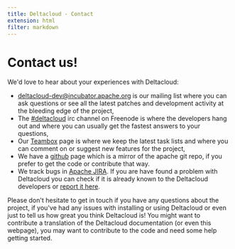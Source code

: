 ```yaml
---
title: Deltacloud - Contact
extension: html
filter: markdown
---
```


Contact us!
========

We'd love to hear about your experiences with Deltacloud:

* [deltacloud-dev@incubator.apache.org](http://mail-archives.apache.org/mod_mbox/incubator-deltacloud-dev/)
  is our mailing list where you can ask questions or see all the latest patches and development activity
  at the bleeding edge of the project,
* The [#deltacloud](http://webchat.freenode.net/) irc channel on Freenode is where
  the developers hang out and where you can usually get the fastest answers to your questions,
* Our [Teambox](http://teambox.com/projects/deltacloud) page is where we keep the latest
  task lists and where you can comment on or suggest new features for the project,
* We have a [github](https://github.com/apache/deltacloud) page which is a mirror of the
  apache git repo, if you prefer to get the code or contribute that way.
* We track bugs in [Apache JIRA](https://issues.apache.org/jira/browse/DTACLOUD). If you are
  have found a problem with Deltacloud you can check if it is already known to the Deltacloud
  developers or [report it here](https://issues.apache.org/jira/secure/CreateIssue!default.jspa).

Please don't hesitate to get in touch if you have any questions about the project,
if you've had any issues with installing or using Deltacloud or even just to tell us
how great you think Deltacloud is! You might want to contribute a translation of
the Deltacloud documentation (or even this webpage), you may want to contribute
to the code and need some help getting started.

